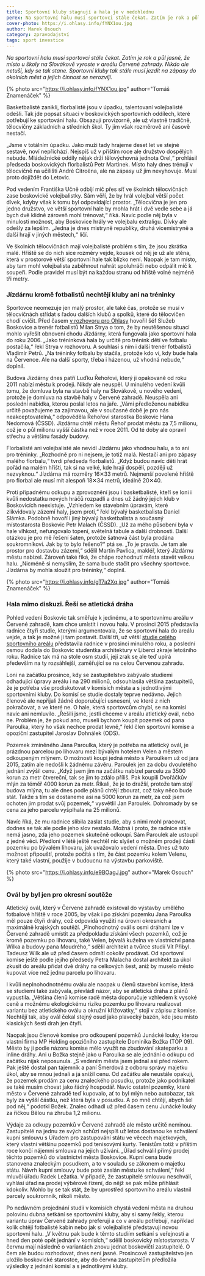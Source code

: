 ```yaml
---
title: Sportovní kluby stagnují a hala je v nedohlednu
perex: Na sportovní halu musí sportovci stále čekat. Zatím je rok a půl jasné, že místo u školy na Slovákově vyroste v areálu Červené zahrady. Sportovní kluby ale zatím musí jezdit na zápasy do okolních měst a jejich činnost se nerozvíjí.
cover-photo: https://i.ohlasy.info/fYNX1ou.jpg
author: Marek Osouch
category: zpravodajství
tags: sport investice
---
```


*Na sportovní halu musí sportovci stále čekat. Zatím je rok a půl jasné, že místo u školy na Slovákově vyroste v areálu Červené zahrady. Nikdo ale netuší, kdy se tak stane. Sportovní kluby tak stále musí jezdit na zápasy do okolních měst a jejich činnost se nerozvíjí.*

{% photo src="https://i.ohlasy.info/fYNX1ou.jpg" author="Tomáš Znamenáček" %}

Basketbalisté zanikli, florbalisté jsou v úpadku, talentovaní volejbalisté odešli. Tak jde popsat situaci v boskovických sportovních oddílech, které potřebují ke sportování halu. Obsazují provizorně, ale už vlastně tradičně, tělocvičny základních a středních škol. Ty jim však rozměrově ani časově nestačí.

„Jsme v totálním úpadku. Jako muži tady hrajeme deset let ve stejné sestavě, noví nepřichází. Nejspíš už v příštím roce ale družstvo dospělých nebude. Mládežnické oddíly nějak drží tělovýchovná jednota Orel,“ prohlásil předseda boskovických florbalistů Petr Martinek. Místo haly dnes trénují v tělocvičně na učilišti André Citroëna, ale na zápasy už jim nevyhovuje. Musí proto dojíždět do Letovic.

Pod vedením Františka Učně odbíjí míč přes síť ve školních tělocvičnách zase boskovické volejbalistky. Sám věří, že by hrál volejbal větší počet dívek, kdyby však k tomu byl odpovídající prostor. „Tělocvična je jen pro jedno družstvo, ve větší sportovní hale by mohla hrát i dvě vedle sebe a já bych dvě klidně zároveň mohl trénovat,“ říká. Navíc podle něj byla v minulosti možnost, aby Boskovice hrály ve volejbalu extraligu. Dívky ale odešly za lepším. „Jedna je dnes mistryně republiky, druhá vicemistryně a další hrají v jiných městech,“ líčí. 

Ve školních tělocvičnách mají volejbalisté problém s tím, že jsou zkrátka malé. Hřiště se do nich sice rozměry vejde, kousek od něj je už ale stěna, která v prostorově větší sportovní hale tak blízko není.  Naopak je tam místo, aby tam mohl volejbalista zaběhnout nahrát spoluhráči nebo odpálit míč k soupeři. Podle pravidel musí být na každou stranu od hřiště volné nejméně tři metry.

### Jízdárnu kromě fotbalistů nechtějí kluby ani na tréninky

Sportovce neomezuje jen malý prostor, ale také čas, protože se musí v tělocvičnách střídat s řadou dalších klubů a spolků, které do tělocvičen chodí cvičit. Před časem [v rozhovoru pro Ohlasy](http://www.ohlasy.info/clanky/2017/03/rozhovor-strya.html) hovořil šéf Služeb Boskovice a trenér fotbalistů Milan Strya o tom, že by neutěšenou situaci mohlo vyřešit obnovení chodu Jízdárny, která fungovala jako sportovní hala do roku 2006. „Jako tréninková hala by určitě pro trénink dětí ve fotbalu postačila,“ řekl Strya v rozhovoru. A souhlasí s ním i další trenér fotbalistů Vladimír Petrů. „Na tréninky fotbalu by stačila, protože kdo ví, kdy bude hala na Července. Ale na další sporty, třeba i házenou, už vhodná nebude,“ doplnil. 

Budova Jízdárny dnes patří Luďku Řehořovi, který ji opakovaně od roku 2011 nabízí městu k prodeji. Nikdy ale neuspěl. U minulého vedení kvůli tomu, že domluva byla na stavbě haly na Slovákově, u nového vedení, protože je domluva na stavbě haly v Červené zahradě. Neuspěla ani poslední nabídka, kterou poslal letos na jaře. „Vámi předloženou nabídku určitě považujeme za zajímavou, ale v současné době je pro nás neakceptovatelná,“ odpověděla Řehořovi starostka Boskovic Hana Nedomová (ČSSD). Jízdárnu chtěl městu Řehoř prodat městu za 7,5 milionu, což je o půl milionu vyšší částka než v roce 2011. Od té doby ale opravil střechu a většinu fasády budovy.

Florbalisté ani volejbalisté ale nevidí Jízdárnu jako vhodnou halu, a to ani pro tréninky. „Rozhodně pro ni nejsem, je totiž malá. Nestačí ani pro zápasy malého florbalu,“ tvrdí předseda florbalistů. „Když budou navíc děti hrát pořád na malém hřišti, tak si na velké, kde hrají dospělí, později už nezvyknou.“ Jízdárna má rozměry 16✕33 metrů. Nejmenší povolené hřiště pro florbal ale musí mít alespoň 18✕34 metrů, ideálně 20✕40. 

Proti případnému odkupu a zprovoznění jsou i basketbalisté, kteří se loni i kvůli nedostatku nových hráčů rozpadli a dnes už žádný jejich klub v Boskovicích neexistuje. „Vzhledem ke stavebním úpravám, které zlikvidovaly zázemí haly, jsem proti,“ řekl bývalý basketbalista Daniel Slámka. Podobně hovoří i jiný bývalý basketbalista a současný místostarosta Boskovic Petr Malach (ČSSD). „Už za mého působení byla v hale vlhkost, nefungovalo topení, světelná tabule a další drobnosti. Další otázkou je pro mě řešení šaten, protože šatnová část byla prodána soukromníkovi. Jak by to bylo řešeno?“ ptá se. „To je pravda. Je tam ale prostor pro dostavbu zázemí,“ sdělil Martin Pavlica, makléř, který Jízdárnu městu nabízel. Zároveň také říká, že chápe rozhodnutí města stavět velkou halu. „Nicméně si nemyslím, že sama bude stačit pro všechny sportovce. Jízdárna by mohla sloužit pro tréninky,“ doplnil.

{% photo src="https://i.ohlasy.info/gT7a2Xq.jpg" author="Tomáš Znamenáček" %}

### Hala mimo diskuzi. Řeší se atletická dráha

Pohled vedení Boskovic tak směřuje k jedinému, a to sportovnímu areálu v Červené zahradě, kam chce umístit i novou halu. V prosinci 2015 představila radnice čtyři studie, kterými argumentovala, že se sportovní hala do areálu vejde, a tak je možné ji tam postavit. Další tři, už větší [studie celého sportovního areálu](http://www.ohlasy.info/clanky/2016/11/cervenka-studie.html) představila radnice v prosinci minulého roku, a poslední osmou dodala do Boskovic studentka architektury v Liberci zkraje letošního roku. Radnice tak má na stole osm studií, její zrak se ale teď upírá především na ty rozsáhlejší, zaměřující se na celou Červenou zahradu.

Loni na začátku prosince, kdy se zastupitelstvo zabývalo studiemi odhadující úpravy areálu i na 290 milionů, odsouhlasila většina zastupitelů, že je potřeba vše prodiskutovat v komisích města a s jednotlivými sportovními kluby. Do komisí se studie dostaly teprve nedávno. Jejich členové ale nepřijali žádné doporučující usnesení, ve které z nich pokračovat, a ve které ne. O hale, která sportovcům chybí, se na komisi navíc ani nemluvilo. „Řešili jsme, jestli chceme v areálu atletický ovál, nebo ne. Problém je, že pokud ano, museli bychom koupit pozemek od pana Paroulka, který ho však nechce prodat levně,“ řekl člen sportovní komise a opoziční zastupitel Jaroslav Dohnálek (ODS). 

Pozemek zmíněného Jana Paroulka, který je potřeba na atletický ovál, je prázdnou parcelou po lihovaru mezi bývalým hotelem Velen a městem odkoupeným mlýnem. O možnosti koupi jedná město s Paroulkem už od jara 2015, zatím ale nedošli k žádnému závěru. Paroulek jen za dobu dvouletého jednání zvýšil cenu. „Když jsem jim na začátku nabízel parcelu za 3500 korun za metr čtvereční, tak se jim to zdálo příliš. Pak koupili Dvořáčkův mlýn za téměř 4000 korun za metr. Říkali, že je to dražší, protože tam stojí budova mlýna, tu ale dnes podle plánů chtějí zbourat, což taky něco bude stát. Takže s tím se dostaneme asi na 5000 korun za metr, za což jsem ochoten jim prodat svůj pozemek,“ vysvětlil Jan Paroulek. Dohromady by se cena za jeho parcelu vyšplhala na 25 milionů.

Navíc říká, že mu radnice slíbila zaslat studie, aby s nimi mohl pracovat, dodnes se tak ale podle jeho slov nestalo. Možná i proto, že radnice stále nemá jasno, zda jeho pozemek skutečně odkoupí. Sám Paroulek ale ustoupil z jedné věci. Předloni v létě ještě nechtěl nic slyšet o možném prodeji části pozemku po bývalém lihovaru, jak uvažovalo vedení města. Dnes už tuto možnost připouští, protože počítá s tím, že část pozemku kolem Velenu, který také vlastní, použije v budoucnu na výstavbu parkoviště.

{% photo src="https://i.ohlasy.info/e9BOagJ.jpg" author="Marek Osouch" %}

### Ovál by byl jen pro okresní soutěže

Atletický ovál, který v Červené zahradě existoval do výstavby umělého fotbalové hřiště v roce 2005, by však i po získání pozemku Jana Paroulka měl pouze čtyři dráhy, což odpovídá využití na úrovni okresních a maximálně krajských soutěží. „Plnohodnotný ovál s osmi dráhami lze v Červené zahradě umístit za předpokladu získání všech pozemků, což je kromě pozemku po lihovaru, také Velen, bývalá kuželna ve vlastnictví pana Wilka a budovy pana Moudrého,“ sdělil architekt a tvůrce studií Vít Přibyl. Tadeusz Wilk ale už před časem odmítl cokoliv prodávat. Od sportovní komise ještě podle jejího předsedy Petra Malacha dostal architekt za úkol zkusit do areálu přidat dvě dráhy na celkových šest, aniž by muselo město kupovat více než jednu parcelu po lihovaru.

I kvůli neplnohodnotnému oválu ale naopak u členů stavební komise, která se studiemi také zabývala, převládl názor, aby se atletická dráha z plánů vypustila. „Většina členů komise radě města doporučuje vzhledem k vysoké ceně a možnému ekologickému riziku pozemku po lihovaru realizovat variantu bez atletického oválu a okružní křižovatky,“ stojí v zápisu z komise. Nechtějí tak, aby ovál čekal stejný osud jako plavecký bazén, kde jsou místo klasických šesti drah jen čtyři.

Naopak jsou členové komise pro odkoupení pozemků Junácké louky, kterou vlastní firma MP Holding opozičního zastupitele Dominika Božka (TOP 09). Město by ji podle názoru komise mělo využít na zbudování skateparku a inline dráhy. Ani u Božka stejně jako u Paroulka se ale jednání o odkupu od začátku nijak neposunula. „S vedením města jsem jednal asi před rokem. Pak ještě dostal pan tajemník a paní Šmerdová z odboru správy majetku úkol, aby se mnou jednali a já snížil cenu. Od začátku ale neustále opakuji, že pozemek prodám za cenu znaleckého posudku, protože jako podnikatel se také musím chovat jako řádný hospodář. Navíc ostatní pozemky, které město v Červené zahradě teď kupovalo, ať to byl mlýn nebo autobazar, tak byly za vyšší částku, než která byla v posudku. A po mně chtějí, abych šel pod něj,“ podotkl Božek. Znalec odhadl už před časem cenu Junácké louky za říčkou Bělou na zhruba 1,2 milionu.

Výdaje za odkupy pozemků v Červené zahradě ale město určitě neminou. Zastupitelé na jednu ze svých schůzi nejspíš už letos dostanou ke schválení kupní smlouvu s Úřadem pro zastupování státu ve věcech majetkových, který vlastní většinu pozemků pod tenisovými kurty. Tenistům totiž v příštím roce končí nájemní smlouva na jejich užívání. „Úřad schválil přímý prodej těchto pozemků do vlastnictví města Boskovice. Kupní cena bude stanovena znaleckým posudkem, a to v souladu se zákonem o majetku státu. Návrh kupní smlouvy bude poté zaslán městu ke schválení,“ řekl mluvčí úřadu Radek Ležatka. V případě, že zastupitelé smlouvu neschválí, vyhlásí úřad na prodej výběrové řízení, do nějž se pak může přihlásit kdokoliv. Mohlo by se tak stát, že by uprostřed sportovního areálu vlastnil parcely soukromník, nikoli město.

Po nedávném projednání studií v komisích chystá vedení města na druhou polovinu dubna setkání se sportovními kluby, aby si samy řekly, kterou variantu úprav Červené zahrady preferují a co v areálu potřebují, například kolik chtějí fotbalisté kabin nebo jak si volejbalisté představují novou sportovní halu. „V květnu pak bude k těmto studiím setkání s veřejností a hned den poté opět jednání v komisích,“ sdělil boskovický místostarosta. V červnu mají následně o variantách znovu jednat boskovičtí zastupitelé. O čem ale budou rozhodovat, dnes není jasné. Prosincové zastupitelstvo jen uložilo boskovické starostce, aby do června zastupitelům předložila výsledky z jednání komisí a s jednotlivými kluby. 
